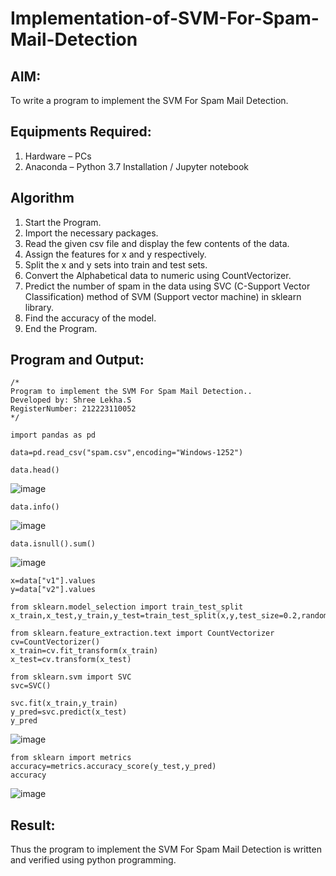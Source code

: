 # Implementation-of-SVM-For-Spam-Mail-Detection

## AIM:
To write a program to implement the SVM For Spam Mail Detection.

## Equipments Required:
1. Hardware – PCs
2. Anaconda – Python 3.7 Installation / Jupyter notebook

## Algorithm
1. Start the Program.
2. Import the necessary packages.
3. Read the given csv file and display the few contents of the data.
4. Assign the features for x and y respectively.
5. Split the x and y sets into train and test sets.
6. Convert the Alphabetical data to numeric using CountVectorizer.
7. Predict the number of spam in the data using SVC (C-Support Vector Classification) method of SVM (Support vector machine) in sklearn library.
8. Find the accuracy of the model.
9. End the Program.

## Program and Output:
```
/*
Program to implement the SVM For Spam Mail Detection..
Developed by: Shree Lekha.S
RegisterNumber: 212223110052
*/
```
```
import pandas as pd

data=pd.read_csv("spam.csv",encoding="Windows-1252")

data.head()

```
![image](https://github.com/user-attachments/assets/ea250a90-33c5-4215-ab33-1d31f9f2c9f2)

```
data.info()
```
![image](https://github.com/user-attachments/assets/a4319b09-859b-481e-bb1f-9f03a0f0399b)

```
data.isnull().sum()
```
![image](https://github.com/user-attachments/assets/fde3dd7c-c564-4bf6-a256-3094df91ca3e)

```
x=data["v1"].values
y=data["v2"].values

from sklearn.model_selection import train_test_split
x_train,x_test,y_train,y_test=train_test_split(x,y,test_size=0.2,random_state=0)

from sklearn.feature_extraction.text import CountVectorizer
cv=CountVectorizer()
x_train=cv.fit_transform(x_train)
x_test=cv.transform(x_test)

from sklearn.svm import SVC
svc=SVC()

svc.fit(x_train,y_train)
y_pred=svc.predict(x_test)
y_pred

```
![image](https://github.com/user-attachments/assets/08b6b9e9-519b-4692-8f9e-54b334fbae31)

```
from sklearn import metrics
accuracy=metrics.accuracy_score(y_test,y_pred)
accuracy
```

![image](https://github.com/user-attachments/assets/2afe8f11-c832-4208-8921-258723d9c087)


## Result:
Thus the program to implement the SVM For Spam Mail Detection is written and verified using python programming.
